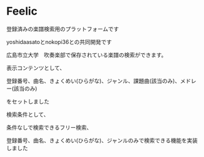 # Feelic
登録済みの楽譜検索用のプラットフォームです

yoshidaasatoとnokopi36との共同開発です

広島市立大学　吹奏楽部で保存されている楽譜の検索ができます。

表示コンテンツとして、

登録番号、曲名、きょくめい(ひらがな)、ジャンル、課題曲(該当のみ)、メドレー(該当のみ)

をセットしました



検索条件として、

条件なしで検索できるフリー検索、

登録番号、曲名、きょくめい(ひらがな)、ジャンルのみで検索できる機能を実装しました
